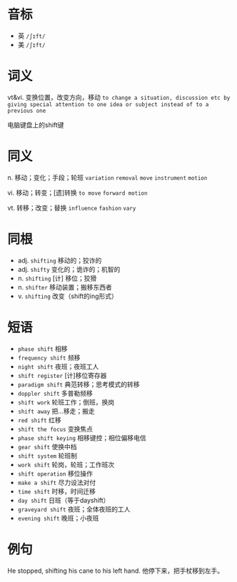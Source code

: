 # 音标

- 英 `/ʃɪft/`
- 美 `/ʃɪft/`

# 词义

vt&vi. 变换位置，改变方向，移动
`to change a situation, discussion etc by giving special attention to one idea or subject instead of to a previous one`



电脑键盘上的shift键

# 同义

n. 移动；变化；手段；轮班
`variation` `removal` `move` `instrument` `motion`

vi. 移动；转变；[遗]转换
`to move` `forward motion`

vt. 转移；改变；替换
`influence` `fashion` `vary`

# 同根

- adj. `shifting` 移动的；狡诈的
- adj. `shifty` 变化的；诡诈的；机智的
- n. `shifting` [计] 移位；狡猾
- n. `shifter` 移动装置；搬移东西者
- v. `shifting` 改变（shift的ing形式）

# 短语

- `phase shift` 相移
- `frequency shift` 频移
- `night shift` 夜班；夜班工人
- `shift register` [计]移位寄存器
- `paradigm shift` 典范转移；思考模式的转移
- `doppler shift` 多普勒频移
- `shift work` 轮班工作；倒班，换岗
- `shift away` 把…移走；搬走
- `red shift` 红移
- `shift the focus` 变换焦点
- `phase shift keying` 相移键控；相位偏移电信
- `gear shift` 使换中档
- `shift system` 轮班制
- `work shift` 轮岗，轮班；工作班次
- `shift operation` 移位操作
- `make a shift` 尽力设法对付
- `time shift` 时移，时间迁移
- `day shift` 日班（等于dayshift）
- `graveyard shift` 夜班；全体夜班的工人
- `evening shift` 晚班；小夜班

# 例句

He stopped, shifting his cane to his left hand.
他停下来，把手杖移到左手。


